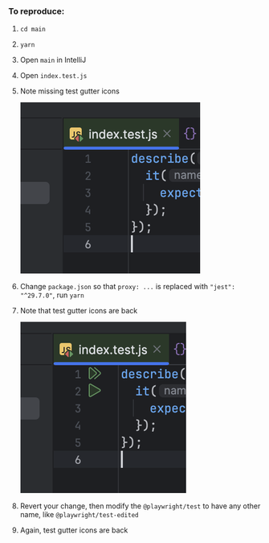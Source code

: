 ### To reproduce:

1. `cd main`
2. `yarn`
3. Open `main` in IntelliJ
4. Open `index.test.js`
5. Note missing test gutter icons

    ![](no-gutter.png)

6. Change `package.json` so that `proxy: ...` is replaced with `"jest": "^29.7.0"`, run `yarn`
7. Note that test gutter icons are back

    ![](gutter.png)

8. Revert your change, then modify the `@playwright/test` to have any other name, like `@playwright/test-edited`
9. Again, test gutter icons are back
